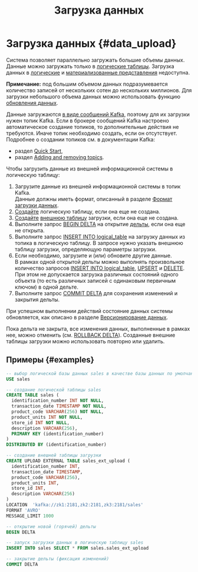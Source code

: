 ﻿---
layout: default
title: Загрузка данных
nav_order: 3
parent: Работа с системой
has_children: true
has_toc: false
---

# Загрузка данных {#data_upload}

Система позволяет параллельно загружать большие объемы данных. Данные можно загружать только 
в [логические таблицы](../../overview/main_concepts/logical_table/logical_table.md).
Загрузка данных в [логические](../../overview/main_concepts/logical_view/logical_view.md)
и [материализованные представления](../../overview/main_concepts/materialized_view/materialized_view.md)
недоступна.

**Примечание:** под большим объемом данных подразумевается количество записей от нескольких сотен до нескольких миллионов. 
Для загрузки небольшого объема данных можно использовать функцию [обновления данных](../data_update/data_update.md).

Данные загружаются [в виде сообщений Kafka](../../reference/upload_format/upload_format.md), поэтому для их загрузки 
нужен топик Kafka. Если в брокере сообщений Kafka настроено автоматическое создание топиков, 
то дополнительные действия не требуются. Иначе топик необходимо создать, если он отсутствует. Подробнее о создании 
топиков см. в документации Kafka:
*   раздел [Quick Start](https://kafka.apache.org/documentation/#quickstart),
*   раздел [Adding and removing topics](https://kafka.apache.org/documentation/#basic_ops_add_topic).

Чтобы загрузить данные из внешней информационной системы в логическую таблицу:
1.  Загрузите данные из внешней информационной системы в топик Kafka.  
    Данные должны иметь формат, описанный в разделе [Формат загрузки данных](../../reference/upload_format/upload_format.md).
2.  [Создайте](../../reference/sql_plus_requests/CREATE_TABLE/CREATE_TABLE.md) 
    логическую таблицу, если она еще не создана.
3.  [Создайте](../../reference/sql_plus_requests/CREATE_UPLOAD_EXTERNAL_TABLE/CREATE_UPLOAD_EXTERNAL_TABLE.md) 
    [внешнюю таблицу](../../overview/main_concepts/external_table/external_table.md) 
    загрузки, если она еще не создана.
4.  Выполните запрос [BEGIN DELTA](../../reference/sql_plus_requests/BEGIN_DELTA/BEGIN_DELTA.md) 
    на открытие [дельты](../../overview/main_concepts/delta/delta.md), 
    если она еще не открыта.
5.  Выполните запрос [INSERT INTO logical_table](../../reference/sql_plus_requests/INSERT_INTO_logical_table/INSERT_INTO_logical_table.md) 
    на загрузку данных из топика в логическую таблицу. В запросе нужно указать внешнюю таблицу загрузки, 
    определяющую параметры загрузки.
6.  Если необходимо, загрузите и (или) обновите другие данные.  
    В рамках одной открытой дельты можно выполнять произвольное количество запросов 
    [INSERT INTO logical_table](../../reference/sql_plus_requests/INSERT_INTO_logical_table/INSERT_INTO_logical_table.md),
    [UPSERT](../../reference/sql_plus_requests/UPSERT/UPSERT.md) и
    [DELETE](../../reference/sql_plus_requests/DELETE/DELETE.md). 
    При этом не допускается загрузка различных состояний одного объекта (то есть различных записей с одинаковым 
    первичным ключом) в одной дельте.
7.  Выполните запрос [COMMIT DELTA](../../reference/sql_plus_requests/COMMIT_DELTA/COMMIT_DELTA.md) 
    для сохранения изменений и закрытия дельты.
    
При успешном выполнении действий состояние данных системы обновляется, как описано в разделе 
[Версионирование данных](data_versioning/data_versioning.md).

Пока дельта не закрыта, все изменения данных, выполненные в рамках нее, можно отменить 
(см. [ROLLBACK DELTA](../../reference/sql_plus_requests/ROLLBACK_DELTA/ROLLBACK_DELTA.md)). 
Созданные внешние таблицы загрузки можно использовать повторно или удалить.

## Примеры {#examples}
```sql
-- выбор логической базы данных sales в качестве базы данных по умолчанию
USE sales

-- создание логической таблицы sales
CREATE TABLE sales (
  identification_number INT NOT NULL,
  transaction_date TIMESTAMP NOT NULL,
  product_code VARCHAR(256) NOT NULL,
  product_units INT NOT NULL,
  store_id INT NOT NULL,
  description VARCHAR(256),
  PRIMARY KEY (identification_number)
)
DISTRIBUTED BY (identification_number)

-- создание внешней таблицы загрузки
CREATE UPLOAD EXTERNAL TABLE sales_ext_upload (
  identification_number INT,
  transaction_date TIMESTAMP,
  product_code VARCHAR(256),
  product_units INT,
  store_id INT,
  description VARCHAR(256)
)
LOCATION  'kafka://zk1:2181,zk2:2181,zk3:2181/sales'
FORMAT 'AVRO'
MESSAGE_LIMIT 1000

-- открытие новой (горячей) дельты
BEGIN DELTA

-- запуск загрузки данных в логическую таблицу sales
INSERT INTO sales SELECT * FROM sales.sales_ext_upload

-- закрытие дельты (фиксация изменений)
COMMIT DELTA
```